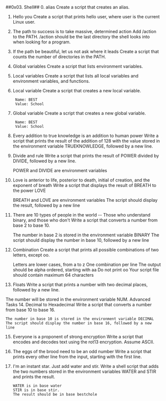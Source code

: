 ##0x03. Shell##
0. alias
Create a script that creates an alias.
1. Hello you
Create a script that prints hello user, where user is the current Linux user.
2. The path to success is to take massive, determined action
Add /action to the PATH. /action should be the last directory the shell looks into when looking for a program.
3. If the path be beautiful, let us not ask where it leads
Create a script that counts the number of directories in the PATH.
4. Global variables
Create a script that lists environment variables.
5. Local variables
Create a script that lists all local variables and environment variables, and functions.
6. Local variable
Create a script that creates a new local variable.

        Name: BEST
        Value: School
7. Global variable
    Create a script that creates a new global variable.

        Name: BEST
        Value: School
8. Every addition to true knowledge is an addition to human power
Write a script that prints the result of the addition of 128 with the value stored in the environment variable TRUEKNOWLEDGE, followed by a new line.
9. Divide and rule
Write a script that prints the result of POWER divided by DIVIDE, followed by a new line.

    POWER and DIVIDE are environment variables
10. Love is anterior to life, posterior to death, initial of creation, and the exponent of breath
Write a script that displays the result of BREATH to the power LOVE

    BREATH and LOVE are environment variables
    The script should display the result, followed by a new line
11. There are 10 types of people in the world -- Those who understand binary, and those who don't
Write a script that converts a number from base 2 to base 10.

    The number in base 2 is stored in the environment variable BINARY
    The script should display the number in base 10, followed by a new line
12. Combination
Create a script that prints all possible combinations of two letters, except oo.

    Letters are lower cases, from a to z
    One combination per line
    The output should be alpha ordered, starting with aa
    Do not print oo
    Your script file should contain maximum 64 characters
13. Floats
Write a script that prints a number with two decimal places, followed by a new line.

The number will be stored in the environment variable NUM.
Advanced Tasks
14. Decimal to Hexadecimal
Write a script that converts a number from base 10 to base 16.

    The number in base 10 is stored in the environment variable DECIMAL
    The script should display the number in base 16, followed by a new line
15. Everyone is a proponent of strong encryption
Write a script that encodes and decodes text using the rot13 encryption. Assume ASCII.
16. The eggs of the brood need to be an odd number 
Write a script that prints every other line from the input, starting with the first line.
17. I'm an instant star. Just add water and stir. 
Write a shell script that adds the two numbers stored in the environment variables WATER and STIR and prints the result.

        WATER is in base water
        STIR is in base stir.
        The result should be in base bestchole
